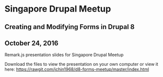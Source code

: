 # Singapore Drupal Meetup 
## Creating and Modifying Forms in Drupal 8  
## October 24, 2016
Remark.js presentation slides for Singapore Drupal Meetup

Download the files to view the presentation on your own computer or view it here: https://rawgit.com/jchin1968/d8-forms-meetup/master/index.html

